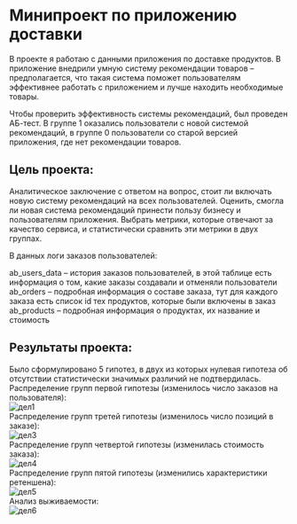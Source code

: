 # Минипроект по приложению доставки
В проекте я работаю с данными приложения по доставке продуктов. В приложение внедрили умную систему рекомендации товаров – предполагается, что такая система поможет пользователям эффективнее работать с приложением и лучше находить необходимые товары.

Чтобы проверить эффективность системы рекомендаций, был проведен АБ-тест. В группе 1 оказались пользователи с новой системой рекомендаций, в группе 0 пользователи со старой версией приложения, где нет рекомендации товаров.

## Цель проекта:
Аналитическое заключение с ответом на вопрос, стоит ли включать новую систему рекомендаций на всех пользователей. Оценить, смогла ли новая система рекомендаций принести пользу бизнесу и пользователям приложения. Выбрать метрики, которые отвечают за качество сервиса, и статистически сравнить эти метрики в двух группах.

В данных логи заказов пользователей:

ab_users_data – история заказов пользователей, в этой таблице есть информация о том, какие заказы создавали и отменяли пользователи \
ab_orders – подробная информация о составе заказа, тут для каждого заказа есть список id тех продуктов, которые были включены в заказ \
ab_products – подробная информация о продуктах, их название и стоимость 

## Результаты проекта:
Было сформулировано 5 гипотез, в двух из которых нулевая гипотеза об отсутствии статистически значимых различий не подтвердилась. \
Распределение групп первой гипотезы (изменилось число заказов на пользователя): \
![дел1](https://github.com/belladzhu/statistic/assets/101130608/4b5ed0b8-90f3-49af-bd7a-e18049066e07) \
Распределение групп третей гипотезы (изменилось число позиций в заказе): \
![дел3](https://github.com/belladzhu/statistic/assets/101130608/b01e20c6-7abd-4699-80ea-5b254fca6d26) \
Распределение групп четвертой гипотезы (изменилась стоимость заказа): \
![дел4](https://github.com/belladzhu/statistic/assets/101130608/225b7f44-311f-44a8-8aa5-300c2e497459) \
Распределение групп пятой гипотезы (изменились характеристики ретеншена): \
![дел5](https://github.com/belladzhu/statistic/assets/101130608/d4cac00b-a731-467e-bfd4-00b8e02e485b) \
Анализ выживаемости:  \
![дел6](https://github.com/belladzhu/statistic/assets/101130608/8fb45a13-eb55-47b1-b9d7-e712a9bd6d37)



